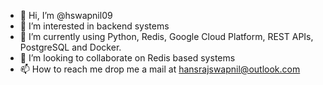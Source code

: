 - 👋 Hi, I’m @hswapnil09
- 👀 I’m interested in backend systems
- 🌱 I’m currently using Python, Redis, Google Cloud Platform, REST APIs, PostgreSQL and Docker.
- 💞️ I’m looking to collaborate on Redis based systems
- 📫 How to reach me drop me a mail at hansrajswapnil@outlook.com

<!---
hswapnil09/hswapnil09 is a ✨ special ✨ repository because its `README.md` (this file) appears on your GitHub profile.
You can click the Preview link to take a look at your changes.
--->
